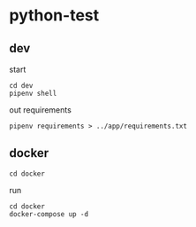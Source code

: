 # python-test

## dev
start
```
cd dev
pipenv shell
``` 
out requirements
```
pipenv requirements > ../app/requirements.txt
```

## docker
```
cd docker
```
run
```
cd docker
docker-compose up -d
```
